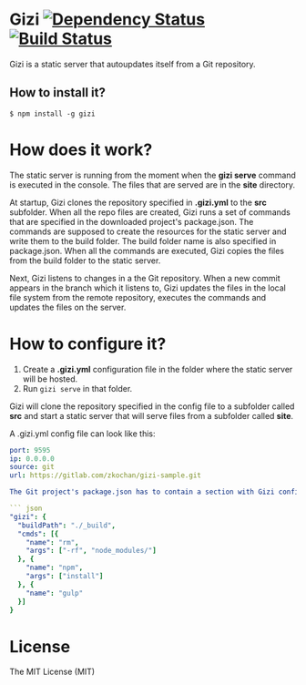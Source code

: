 Gizi [![Dependency Status](https://david-dm.org/zkochan/gizi/status.svg?style=flat)](https://david-dm.org/zkochan/gizi) [![Build Status](http://img.shields.io/travis/zkochan/gizi.svg?style=flat)](https://travis-ci.org/zkochan/gizi)
=====

Gizi is a static server that autoupdates itself from a Git repository.

## How to install it?

```
$ npm install -g gizi
```

# How does it work?

The static server is running from the moment when the **gizi serve** command is executed in the console. The files that are served are in the **site** directory.

At startup, Gizi clones the repository specified in **.gizi.yml** to the **src** subfolder. When all the repo files are created, Gizi runs a set of commands that are specified in the downloaded project's package.json. The commands are supposed to create the resources for the static server and write them to the build folder. The build folder name is also specified in package.json. When all the commands are executed, Gizi copies the files from the build folder to the static server.

Next, Gizi listens to changes in a the Git repository. When a new commit appears in the branch which it listens to, Gizi updates the files in the local file system from the remote repository, executes the commands and updates the files on the server.

# How to configure it?

1. Create a **.gizi.yml** configuration file in the folder where the static server will be hosted.
2. Run ``gizi serve`` in that folder.

Gizi will clone the repository specified in the config file to a subfolder called **src** and start a static server that will serve files from a subfolder called **site**.

A .gizi.yml config file can look like this:
``` yaml
port: 9595
ip: 0.0.0.0
source: git
url: https://gitlab.com/zkochan/gizi-sample.git

The Git project's package.json has to contain a section with Gizi configs. E.g.:

``` json
"gizi": {
  "buildPath": "./_build",
  "cmds": [{
    "name": "rm",
    "args": ["-rf", "node_modules/"]
  }, {
    "name": "npm",
    "args": ["install"]
  }, {
    "name": "gulp"
  }]
}
```

License
========

The MIT License (MIT)
